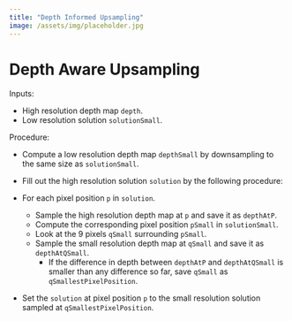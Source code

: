 ```yaml
---
title: "Depth Informed Upsampling"
image: /assets/img/placeholder.jpg
---
```


# Depth Aware Upsampling


Inputs:

- High resolution depth map `depth`.
- Low resolution solution `solutionSmall`.



Procedure:

- Compute a low resolution depth map `depthSmall` by downsampling to the same size as `solutionSmall`.

- Fill out the high resolution solution `solution` by the following procedure:

- For each pixel position `p` in `solution`.
  - Sample the high resolution depth map at `p` and save it as `depthAtP`.
  - Compute the corresponding pixel position `pSmall` in `solutionSmall`.
  - Look at the 9 pixels `qSmall` surrounding `pSmall`.
  - Sample the small resolution depth map at `qSmall` and save it as `depthAtQSmall`.
    - If the difference in depth between `depthAtP` and `depthAtQSmall` is smaller than any difference so far, save `qSmall` as `qSmallestPixelPosition`.
- Set the `solution` at pixel position `p` to the small resolution solution sampled at `qSmallestPixelPosition`.
